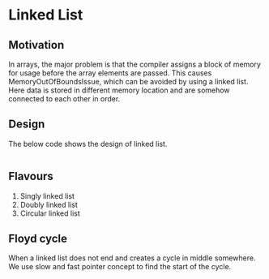 # Linked List
## Motivation
In arrays, the major problem is that the compiler assigns a block of memory for usage before the array elements are passed. This causes MemoryOutOfBoundsIssue, which can be avoided by using a linked list. Here data is stored in different memory location and are somehow connected to each other in order.
## Design
The below code shows the design of linked list.
```java
```
## Flavours
1. Singly linked list
2. Doubly linked list
3. Circular linked list

## Floyd cycle
When a linked list  does not end and creates a cycle in middle somewhere. We use slow and fast pointer concept to find the start of the cycle.